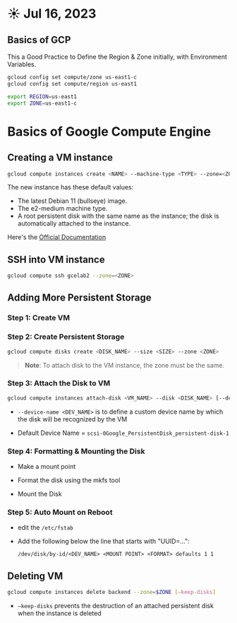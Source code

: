 # ☀️ Jul 16, 2023

## Basics of GCP

This a Good Practice to Define the Region & Zone initially, with Environment Variables.

``` bash
gcloud config set compute/zone us-east1-c
gcloud config set compute/region us-east1
```

``` bash
export REGION=us-east1
export ZONE=us-east1-c
```


# Basics of Google Compute Engine

## Creating a VM instance

``` bash
gcloud compute instances create <NAME> --machine-type <TYPE> --zone=<ZONE>
```

The new instance has these default values:

- The latest Debian 11 (bullseye) image.
- The e2-medium machine type.
- A root persistent disk with the same name as the instance; the disk is automatically attached to the instance.

Here's the [Official Documentation](https://cloud.google.com/compute/docs/instances/creating-instance-with-custom-machine-type#gcloud)


## SSH into VM instance
``` bash
gcloud compute ssh gcelab2 --zone=<ZONE>
```


## Adding More Persistent Storage 

### Step 1: Create VM

### Step 2: Create Persistent Storage

``` bash
gcloud compute disks create <DISK_NAME> --size <SIZE> --zone <ZONE>
```

> **Note**: To attach disk to the VM instance, the zone must be the same. 

### Step 3: Attach the Disk to VM

``` bash
gcloud compute instances attach-disk <VM_NAME> --disk <DISK_NAME> [--device-name <DEV_NAME>] --zone $ZONE
```

- `--device-name <DEV_NAME>` is to define a custom device name by which the disk will be recognized by the VM

- Default Device Name = `scsi-0Google_PersistentDisk_persistent-disk-1`

### Step 4: Formatting & Mounting the Disk

- Make a mount point

- Format the disk using the mkfs tool

- Mount the Disk


### Step 5: Auto Mount on Reboot

- edit the `/etc/fstab`

- Add the following below the line that starts with "UUID=...":

    ```
    /dev/disk/by-id/<DEV_NAME> <MOUNT POINT> <FORMAT> defaults 1 1
    ```

## Deleting VM

``` bash
gcloud compute instances delete backend --zone=$ZONE [–keep-disks]
```

- `–keep-disks` prevents the destruction of an attached persistent disk when the instance is deleted
